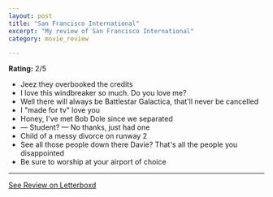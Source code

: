 ```yaml
---
layout: post
title: "San Francisco International"
excerpt: "My review of San Francisco International"
category: movie_review

---
```


**Rating:** 2/5

* Jeez they overbooked the credits
* I love this windbreaker so much. Do you love me?
* Well there will always be Battlestar Galactica, that'll never be cancelled
* I "made for tv" love you
* Honey, I've met Bob Dole since we separated
* — Student? — No thanks, just had one
* Child of a messy divorce on runway 2
* See all those people down there Davie? That's all the people you disappointed
* Be sure to worship at your airport of choice

<hr>

[See Review on Letterboxd](https://boxd.it/5lOVl5)
